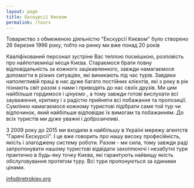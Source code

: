 ```yaml
---
layout: page
title: Екскурсії Києвом
permalink: /tours
---
```


Товариство з обмеженою діяльністю "Екскурсії Києвом" було створено 26 березня 1996 року, тобто на ринку ми вже понад 20 років

Кваліфікований персонал зустріне Вас теплою посмішкою, розповість про найпотаємніші місця Києва. Стараємося брати повну відповідальність за  кожного зацікавленного, завжди намагаємося допомогти в різних ситуаціях, які виникають під час турів. Завдяки наполегливій праці в нас дуже багато постійних клієнтів, які з року в рік пізнають світ разом з нами і приводять до нас своїх друзів. Ми цим найбільше гордимося і цінуємо , а тому завжди готові вислухати всі зауваження, критику і з радістю прийняти всі побажання та пропозиції. Сумлінно намагаємося кожному туристові підібрати саме той тур чи відпочинок, який найбільше відповідає їх вимогам та побажанням. До всіх туристів ми дуже уважні і доброзичливі.

З 2009 року до 2015 ми входили в найбільшу в Україні мережу агентств "Гарячі Екскурсії". І це вже говорить про нашу високу професійність, якість і злагоджену систему роботи. Разом - ми сила, тому завжди раді запропонувати нашому туристові відвідати захоплюючі і незабутні тури практично в будь-яку точку Києва, які гарантують найвищу якість обслуговування протягом туру. Всі тури пропонуються за єдиними цінами.

[info@retrokiev.org](mailto:info@retrokiev.org)
